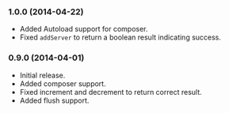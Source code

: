 ### 1.0.0 (2014-04-22)

  * Added Autoload support for composer.
  * Fixed `addServer` to return a boolean result indicating success.

### 0.9.0 (2014-04-01)

  * Initial release.
  * Added composer support.
  * Fixed increment and decrement to return correct result.
  * Added flush support.

